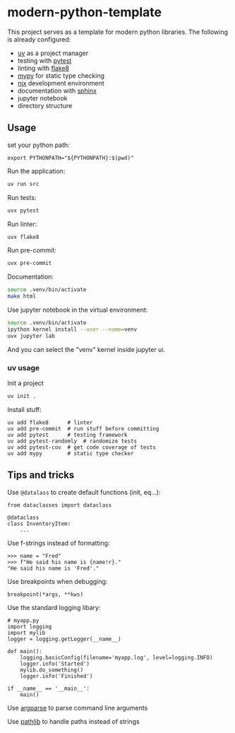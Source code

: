# modern-python-template

This project serves as a template for modern python libraries.
The following is already configured:
- [uv](https://docs.astral.sh/uv/) as a project manager
- testing with [pytest](https://docs.pytest.org/en/stable/)
- linting with [flake8](https://flake8.pycqa.org/en/latest/)
- [mypy](https://mypy.readthedocs.io/en/stable/) for static type checking
- [nix](./shell.nix) development environment
- documentation with [sphinx](https://www.sphinx-doc.org/en/master/)
- jupyter notebook
- directory structure


## Usage

set your python path:
```
export PYTHONPATH="${PYTHONPATH}:$(pwd)"
```

Run the application:
```bash
uv run src
```

Run tests:
```bash
uvx pytest
```

Run linter:
```bash
uvx flake8
```

Run pre-commit:
```bash
uvx pre-commit
```

Documentation:
```bash
source .venv/bin/activate
make html
```

Use jupyter notebook in the virtual environment:
```bash
source .venv/bin/activate
ipython kernel install --user --name=venv
uvx jupyter lab
```
And you can select the "venv" kernel inside jupyter ui.


### uv usage
Init a project
```bash
uv init .
```
Install stuff:
```
uv add flake8      # linter
uv add pre-commit  # run stuff before committing
uv add pytest      # testing framework
uv add pytest-randomly  # randomize tests
uv add pytest-cov  # get code coverage of tests
uv add mypy        # static type checker
```

## Tips and tricks

Use `@datalass` to create default functions (init, eq...):
```python3
from dataclasses import dataclass

@dataclass
class InventoryItem:
    ...
```

Use f-strings instead of formatting:
```python3
>>> name = "Fred"
>>> f"He said his name is {name!r}."
"He said his name is 'Fred'."
```

Use breakpoints when debugging:
```python3
breakpoint(*args, **kws)
```

Use the standard logging libary:
```python3
# myapp.py
import logging
import mylib
logger = logging.getLogger(__name__)

def main():
    logging.basicConfig(filename='myapp.log', level=logging.INFO)
    logger.info('Started')
    mylib.do_something()
    logger.info('Finished')

if __name__ == '__main__':
    main()
```
Use [argparse](https://docs.python.org/3/library/argparse.html) to parse command line arguments

Use [pathlib](https://docs.python.org/3/library/pathlib.html) to handle paths instead of strings

